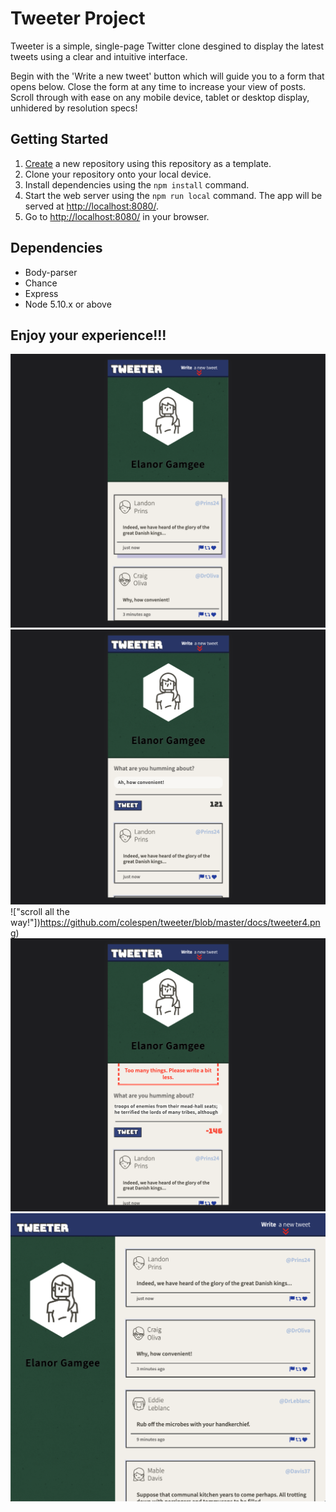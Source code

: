 # Tweeter Project

Tweeter is a simple, single-page Twitter clone desgined to display the latest tweets using a clear and intuitive interface. 

Begin with the 'Write a new tweet' button which will guide you to a form that opens below. Close the form at any time to increase your view of posts.
Scroll through with ease on any mobile device, tablet or desktop display, unhidered by resolution specs!

## Getting Started

1. [Create](https://docs.github.com/en/repositories/creating-and-managing-repositories/creating-a-repository-from-a-template) a new repository using this repository as a template.
2. Clone your repository onto your local device.
3. Install dependencies using the `npm install` command.
3. Start the web server using the `npm run local` command. The app will be served at <http://localhost:8080/>.
4. Go to <http://localhost:8080/> in your browser.

## Dependencies
- Body-parser
- Chance
- Express
- Node 5.10.x or above

## Enjoy your experience!!!

!["view all tweets"](https://github.com/colespen/tweeter/blob/master/docs/tweeter1.png)
!["compose your tweets"](https://github.com/colespen/tweeter/blob/master/docs/tweeter2.png)
!["scroll all the way!"])https://github.com/colespen/tweeter/blob/master/docs/tweeter4.png)
!["try to keep it brief"](https://github.com/colespen/tweeter/blob/master/docs/tweeter3.png)
!["deskptop view flexibilty!"](https://github.com/colespen/tweeter/blob/master/docs/tweeter5.png)


